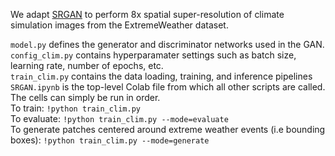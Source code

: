We adapt [SRGAN](https://github.com/tensorlayer/srgan) to perform 8x spatial super-resolution of climate simulation images from the ExtremeWeather dataset. <br/>

`model.py` defines the generator and discriminator networks used in the GAN. <br/>
`config_clim.py` contains hyperparamater settings such as batch size, learning rate, number of epochs, etc.<br/>
`train_clim.py` contains the data loading, training, and inference pipelines<br/>
`SRGAN.ipynb` is the top-level Colab file from which all other scripts are called. The cells can simply be run in order.<br/>
To train: `!python train_clim.py`<br/>
To evaluate: `!python train_clim.py --mode=evaluate`<br/>
To generate patches centered around extreme weather events (i.e bounding boxes): `!python train_clim.py --mode=generate`
